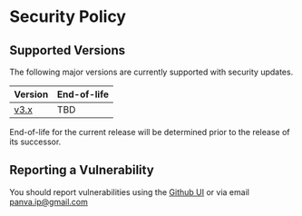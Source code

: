 # Security Policy

## Supported Versions

The following major versions are currently supported with security updates.

| Version                                                 | End-of-life |
| ------------------------------------------------------- | ----------- |
| [v3.x](https://github.com/panva/oauth4webapi/tree/v3.x) | TBD         |

End-of-life for the current release will be determined prior to the release of its successor.

## Reporting a Vulnerability

You should report vulnerabilities using the [Github UI](https://github.com/panva/oauth4webapi/security/advisories/new) or via email panva.ip@gmail.com
